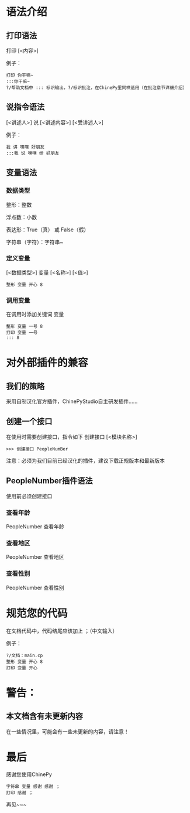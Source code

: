 # 语法介绍

## 打印语法

打印 [<内容>]

例子：

```ChinePy
打印 你干嘛~
:::你干嘛~
?/帮助文档中 ::: 标识输出，?/标识批注，在ChinePy里同样适用（在批注章节详细介绍）
```



## 说指令语法

[<讲述人>] 说 [<讲述内容>] [<受讲述人>]

例子：

```ChinePy
我 讲 嘿嘿 好朋友
:::我 说 嘿嘿 给 好朋友
```



## 变量语法

### 数据类型

整形：整数

浮点数：小数

表达形：True（真） 或 False（假）

字符串（字符）：字符串~

### 定义变量

[<数据类型>] 变量 [<名称>] [<值>]

```ChinePy
整形 变量 开心 8
```

### 调用变量

在调用时添加关键词 变量

```ChinePy
整形 变量 一号 8
打印 变量 一号
::: 8
```

# 对外部插件的兼容
## 我们的策略
采用自制汉化官方插件，ChinePyStudio自主研发插件……
## 创建一个接口
在使用时需要创建接口，指令如下
创建接口 [<模块名称>]
```ChinePy
>>> 创建接口 PeopleNumBer
```
注意：必须为我们目前已经汉化的插件，建议下载正规版本和最新版本
## PeopleNumber插件语法
使用前必须创建接口
### 查看年龄
PeopleNumber 查看年龄
### 查看地区
PeopleNumber 查看地区
### 查看性别
PeopleNumber 查看性别

# 规范您的代码

在文档代码中，代码结尾应该加上 ；（中文输入）

例子：

```ChinePy
?/文档：main.cp
整形 变量 开心 8
打印 变量 开心
```

# 警告：

## 本文档含有未更新内容
在一些情况里，可能会有一些未更新的内容，请注意！

# 最后
感谢您使用ChinePy
```ChinePy
字符串 变量 感谢 感谢 ；
打印 感谢 ；
```
再见~~~
